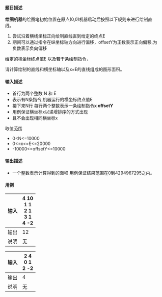 #### 题目描述

**绘图机器**的绘图笔初始位置在原点(0,0)机器启动后按照以下规则来进行绘制直线。

1. 尝试沿着横线坐标正向绘制直线直到给定的终点E
2. 期间可以通过指令在纵坐标轴方向进行偏移，offsetY为正数表示正向偏移,为负数表示负向偏移

给定的横坐标终点值E 以及若干条绘制指令，

请计算绘制的直线和横坐标轴以及x=E的直线组成的图形面积。

#### 输入描述

* 首行为两个整数 N 和 E
* 表示有N条指令,机器运行的横坐标终点值E
* 接下来N行 每行两个整数表示一条绘制指令**x offsetY**
* 用例保证横坐标x以递增排序的方式出现
* 且不会出现相同横坐标x

取值范围

* 0<N<=10000
* 0<=x<=E<=20000
* -10000<=offsetY<=10000

#### 输出描述

* 一个整数表示计算得到的面积 用例保证结果范围在0到4294967295之内。

#### 用例


| 输入 | 4 10<br/>1 1<br/>2 1<br/>3 1<br/>4 -2 |
| ------ | --------------------------------------- |
| 输出 | 12                                    |
| 说明 | 无                                    |


| 输入 | 2 4<br/>0 1<br/>2 -2 |
| ------ | ---------------------- |
| 输出 | 4                    |
| 说明 | 无                   |
